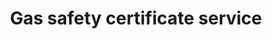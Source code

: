 ---
title: "Gas safety certificate service"
alt: "Certification to confirm gas appliances meet safety standards and regulations"
description: "Certification to confirm gas appliances meet safety standards and regulations"
category: "gas-heating-engineer"
subcategory: "gas-safety-certificate"
image: "/tradespeople/gas-heating-engineer/gas-safety-certificate.png"
ogImage: "/tradespeople/gas-heating-engineer/gas-safety-certificate.png"
colour: "blue"
pathtxt: "Gas safety certificate"
published: true
---